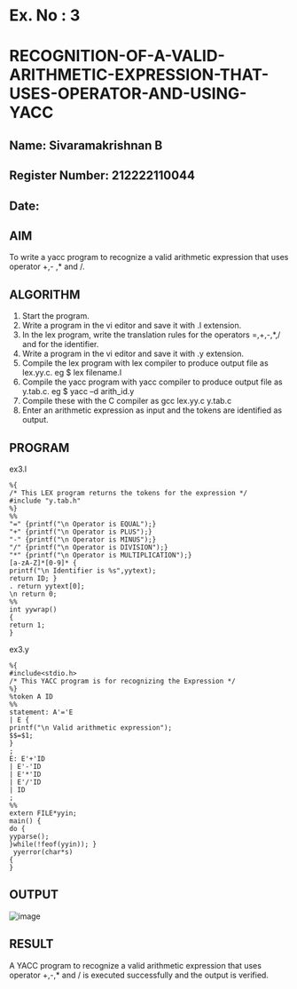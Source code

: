 # Ex. No : 3
# RECOGNITION-OF-A-VALID-ARITHMETIC-EXPRESSION-THAT-USES-OPERATOR-AND-USING-YACC
## Name: Sivaramakrishnan B
## Register Number: 212222110044
## Date: 

## AIM
To write a yacc program to recognize a valid arithmetic expression that uses operator +,- ,* and /.
## ALGORITHM
1.	Start the program.
2.	Write a program in the vi editor and save it with .l extension.
3.	In the lex program, write the translation rules for the operators =,+,-,*,/ and for the identifier.
4.	Write a program in the vi editor and save it with .y extension.
5.	Compile the lex program with lex compiler to produce output file as lex.yy.c. eg $ lex filename.l
6.	Compile the yacc program with yacc compiler to produce output file as y.tab.c. eg $ yacc –d arith_id.y
7.	Compile these with the C compiler as gcc lex.yy.c y.tab.c
8.	Enter an arithmetic expression as input and the tokens are identified as output.
## PROGRAM
ex3.l
```
%{
/* This LEX program returns the tokens for the expression */
#include "y.tab.h"
%}
%%
"=" {printf("\n Operator is EQUAL");}
"+" {printf("\n Operator is PLUS");}
"-" {printf("\n Operator is MINUS");}
"/" {printf("\n Operator is DIVISION");}
"*" {printf("\n Operator is MULTIPLICATION");}
[a-zA-Z]*[0-9]* {
printf("\n Identifier is %s",yytext);
return ID; }
. return yytext[0];
\n return 0;
%%
int yywrap()
{
return 1;
}
```
ex3.y
```
%{
#include<stdio.h>
/* This YACC program is for recognizing the Expression */
%}
%token A ID
%%
statement: A'='E
| E {
printf("\n Valid arithmetic expression");
$$=$1;
}
;
E: E'+'ID
| E'-'ID
| E'*'ID
| E'/'ID
| ID
;
%%
extern FILE*yyin;
main() {
do {
yyparse();
}while(!feof(yyin)); }
 yyerror(char*s)
{
}
```
## OUTPUT
![image](https://github.com/user-attachments/assets/00319a19-fa84-485e-b5ab-2208a71764db)

## RESULT
A YACC program to recognize a valid arithmetic expression that uses operator +,-,* and / is executed successfully and the output is verified.
